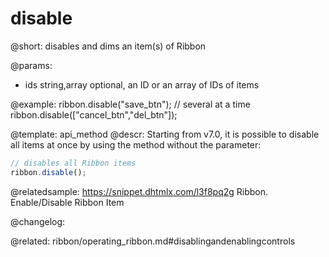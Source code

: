 disable
=============

@short: disables and dims an item(s) of Ribbon


@params:
- ids 		string,array		optional, an ID or an array of IDs of items



@example:
ribbon.disable("save_btn");
// several at a time
ribbon.disable(["cancel_btn","del_btn"]);


@template: api_method
@descr:
Starting from v7.0, it is possible to disable all items at once by using the method without the parameter:

~~~js
// disables all Ribbon items
ribbon.disable();
~~~


@relatedsample: https://snippet.dhtmlx.com/l3f8pq2g	Ribbon. Enable/Disable Ribbon Item

@changelog:

@related: ribbon/operating_ribbon.md#disablingandenablingcontrols
